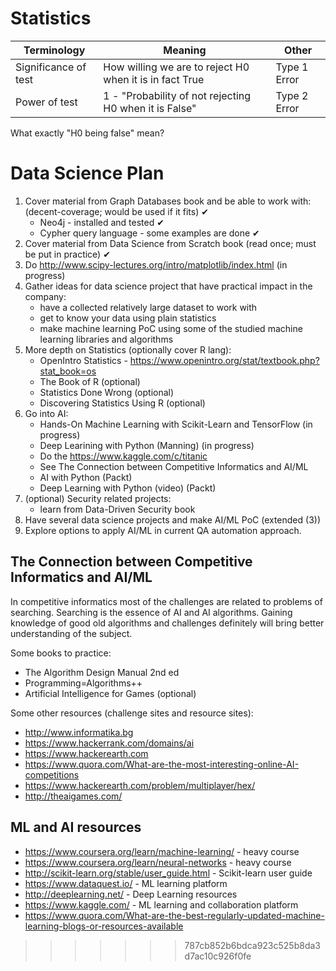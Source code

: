 # Statistics

Terminology | Meaning | Other
------------|---------|------
Significance of test | How willing we are to reject H0 when it is in fact True | Type 1 Error
Power of test | 1 - "Probability of not rejecting H0 when it is False" | Type 2 Error

What exactly "H0 being false" mean?


# Data Science Plan

1. Cover material from Graph Databases book and be able to work with: (decent-coverage; would be used if it fits) ✔
    * Neo4j - installed and tested ✔
    * Cypher query language - some examples are done ✔
1. Cover material from Data Science from Scratch book  (read once; must be put in practice) ✔
1. Do http://www.scipy-lectures.org/intro/matplotlib/index.html (in progress)
1. Gather ideas for data science project that have practical impact in the company:
    * have a collected relatively large dataset to work with
    * get to know your data using plain statistics
    * make machine learning PoC using some of the studied machine learning libraries and algorithms
1. More depth on Statistics (optionally cover R lang):
    * OpenIntro Statistics - https://www.openintro.org/stat/textbook.php?stat_book=os
    * The Book of R (optional)
    * Statistics Done Wrong (optional)
    * Discovering Statistics Using R (optional)
1. Go into AI:
    * Hands-On Machine Learning with Scikit-Learn and TensorFlow (in progress)
    * Deep Learining with Python (Manning) (in progress)
    * Do the https://www.kaggle.com/c/titanic
    * See The Connection between Competitive Informatics and AI/ML
    * AI with Python (Packt)
    * Deep Learning with Python (video) (Packt)
1. (optional) Security related projects:
    * learn from Data-Driven Security book
1. Have several data science projects and make AI/ML PoC (extended (3))
1. Explore options to apply AI/ML in current QA automation approach.


## The Connection between Competitive Informatics and AI/ML

In competitive informatics most of the challenges are related to problems of searching. Searching is the essence of AI and AI algorithms. Gaining knowledge of good old algorithms and challenges definitely will bring better understanding of the subject.

Some books to practice:

* The Algorithm Design Manual 2nd ed
* Programming=Algorithms++
* Artificial Intelligence for Games (optional)

Some other resources (challenge sites and resource sites):

* http://www.informatika.bg
* https://www.hackerrank.com/domains/ai
* https://www.hackerearth.com
* https://www.quora.com/What-are-the-most-interesting-online-AI-competitions
* https://www.hackerearth.com/problem/multiplayer/hex/
* http://theaigames.com/

## ML and AI resources

* https://www.coursera.org/learn/machine-learning/ - heavy course
* https://www.coursera.org/learn/neural-networks - heavy course
* http://scikit-learn.org/stable/user_guide.html -  Scikit-learn user guide
* https://www.dataquest.io/ - ML learning platform
* http://deeplearning.net/ - Deep Learning resources
* https://www.kaggle.com/ - ML learning and collaboration platform
* https://www.quora.com/What-are-the-best-regularly-updated-machine-learning-blogs-or-resources-available
>>>>>>> 787cb852b6bdca923c525b8da3d7ac10c926f0fe
